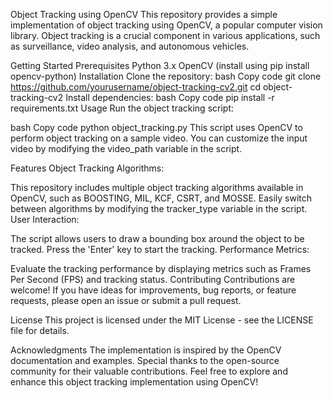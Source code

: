 Object Tracking using OpenCV
This repository provides a simple implementation of object tracking using OpenCV, a popular computer vision library. Object tracking is a crucial component in various applications, such as surveillance, video analysis, and autonomous vehicles.

Getting Started
Prerequisites
Python 3.x
OpenCV (install using pip install opencv-python)
Installation
Clone the repository:
bash
Copy code
git clone https://github.com/yourusername/object-tracking-cv2.git
cd object-tracking-cv2
Install dependencies:
bash
Copy code
pip install -r requirements.txt
Usage
Run the object tracking script:

bash
Copy code
python object_tracking.py
This script uses OpenCV to perform object tracking on a sample video. You can customize the input video by modifying the video_path variable in the script.

Features
Object Tracking Algorithms:

This repository includes multiple object tracking algorithms available in OpenCV, such as BOOSTING, MIL, KCF, CSRT, and MOSSE.
Easily switch between algorithms by modifying the tracker_type variable in the script.
User Interaction:

The script allows users to draw a bounding box around the object to be tracked.
Press the 'Enter' key to start the tracking.
Performance Metrics:

Evaluate the tracking performance by displaying metrics such as Frames Per Second (FPS) and tracking status.
Contributing
Contributions are welcome! If you have ideas for improvements, bug reports, or feature requests, please open an issue or submit a pull request.

License
This project is licensed under the MIT License - see the LICENSE file for details.

Acknowledgments
The implementation is inspired by the OpenCV documentation and examples.
Special thanks to the open-source community for their valuable contributions.
Feel free to explore and enhance this object tracking implementation using OpenCV!
